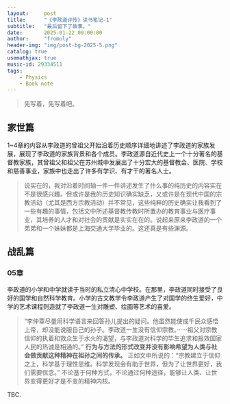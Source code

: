 ```yaml
---
layout:     post
title:      "《李政道评传》读书笔记-1"
subtitle:   "最后留下了故事。"
date:       2025-01-22 09:00:00
author:     "fromuly"
header-img: "img/post-bg-2025-5.png"
catalog: true
usemathjax: true
music-id: 29334511
tags:
    - Physics
    - Book note
---
```


> 先写着，先写着吧。

## 家世篇

1~4章的内容从李政道的曾祖父开始沿着历史顺序详细地讲述了李政道的家族发展，展现了李政道的家族背景和各个成员。李政道源自近代史上一个十分著名的基督教家族，其曾祖父和祖父在苏州城中发展出了十分宏大的基督教会、医院、学校和慈善事业，家族中也走出了许多有学识、有才干的著名人士。

> 说实在的，我对沿着时间轴一件一件讲述发生了什么事的纯历史的内容实在不是很感兴趣。但或许是我的历史知识确实缺乏，又或许是在现代中国的宗教活动（尤其是西方宗教活动）并不常见，这些纯粹的历史确实让我看到了一些有趣的事情，包括文中所述基督教传教时所置办的教育事业与医疗事业，其培养的人才和对社会的贡献是实实在在的。说起来原来李政道的一个弟弟和一个妹妹都是上海交通大学毕业的。这还真是有些渊源。

## 战乱篇

### 05章

李政道的小学和中学就读于当时的私立清心中学校。在那里，李政道同时接受了良好的国学和自然科学教育。小学的古文教学令李政道产生了对国学的终生爱好，中学的艺术课程则造就了李政道一生对雕塑、绘画等艺术的喜爱。

> “李仲覃尽量用科学语言来回答孙儿提出的疑问。他虽然能使成千民众感悟上帝，却没能说服自己的孙子。李政道一生没有信仰宗教。······祖父对宗教信仰的执着和救众生于水火的渴望，与李政道对科学的毕生追求和报效国家人民的热诚是相通的。” **行为与方法的形式改变并没有影响希望为人类与社会做贡献这种精神在祖孙之间的传承。** 正如文中所说的：“宗教建立于信仰之上，科学基于理性思维。科学发现会有助于世界，但为了让世界更好，我们需要信念。” 不论基于何种方式，不论通过何种途径，能够让人类、让世界变得更好才是不变的精神内核。

TBC.

